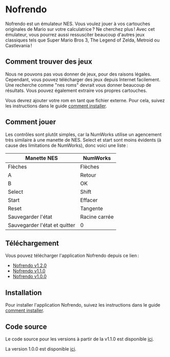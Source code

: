 # Nofrendo

Nofrendo est un émulateur NES. Vous voulez jouer à vos cartouches originales de
Mario sur votre calculatrice ? Ne cherchez plus ! Avec cet émulateur, vous
pourrez aussi ressusciter beaucoup d'autres jeux classiques tels que Super Mario
Bros 3, The Legend of Zelda, Metroid ou Castlevania !

## Comment trouver des jeux

Nous ne pouvons pas vous donner de jeux, pour des raisons légales. Cependant,
vous pouvez télécharger des jeux depuis Internet facilement. Une recherche comme
"nes roms" devrait vous donner beaucoup de résultats. Vous pouvez également
extraire vos propres cartouches.

Vous devrez ajouter votre rom en tant que fichier externe. Pour cela, suivez
les instructions dans le guide [comment installer](../help/how-to-install.md).

## Comment jouer

Les contrôles sont plutôt simples, car la NumWorks utilise un agencement très
similaire à une manette de NES. Select et start sont moins évidents (à cause
des limitations de NumWorks), donc voici une liste :

| Manette NES                   | NumWorks      |
| ----------------------------- | ------------- |
| Flèches                       | Flèches       |
| A                             | Retour        |
| B                             | OK            |
| Select                        | Shift         |
| Start                         | Effacer       |
| Reset                         | Tangente      |
| Sauvegarder l'état            | Racine carrée |
| Sauvegarder l'état et quitter | 0             |

## Téléchargement

Vous pouvez télécharger l'application Nofrendo depuis ce lien :

- [Nofrendo v1.2.0](https://yaya-cout.github.io/Nwagyu/assets/apps/nofrendo-1.2.0.nwa)
- [Nofrendo v1.1.0](https://yaya-cout.github.io/Nwagyu/assets/apps/nofrendo-1.1.0.nwa)
- [Nofrendo v1.0.0](https://yaya-cout.github.io/Nwagyu/assets/apps/nofrendo-1.0.0.nwa)

## Installation

Pour installer l'application Nofrendo, suivez les instructions dans le guide
[comment installer](../help/how-to-install.md).

## Code source

Le code source pour les versions à partir de la v1.1.0 est disponible
[ici](https://codeberg.org/Yaya-Cout/nofrendo).

La version 1.0.0 est disponible [ici](https://github.com/nwagyu/nofrendo).
